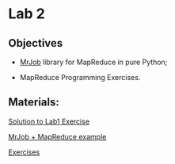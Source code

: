 # Lab 2

## Objectives

+ [MrJob](https://mrjob.readthedocs.io/en/latest/index.html) library for MapReduce in pure Python;

+ MapReduce Programming Exercises.

## Materials:
[Solution to Lab1 Exercise](https://github.com/smduarte/spbd-2324/blob/main/lab2/SPBD_Labs_mapreduce1_exercise_solution.ipynb)

[MrJob + MapReduce example](https://github.com/smduarte/spbd-2324/blob/main/lab2/SPBD_Labs_mapreduce2.ipynb)

[Exercises](https://github.com/smduarte/spbd-2324/blob/main/lab2/SPBD_Labs_mapreduce2_exercise.ipynb)
